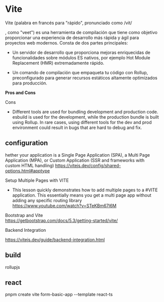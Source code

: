 # Vite 

Vite (palabra en francés para "rápido", pronunciado como /vit/

, como "veet") es una herramienta de compilación que tiene como objetivo proporcionar una experiencia de desarrollo más rápida y ágil para proyectos web modernos. Consta de dos partes principales:

- Un servidor de desarrollo que proporciona mejoras enriquecidas de funcionalidades sobre módulos ES nativos, por ejemplo Hot Module Replacement (HMR) extremadamente rápido.

- Un comando de compilación que empaqueta tu código con Rollup, preconfigurado para generar recursos estáticos altamente optimizados para producción.

**Pros and Cons**

Cons
- Different tools are used for bundling development and production code. esbuild is used for the development, while the production bundle is built using Rollup. In rare cases, using different tools for the dev and prod environment could result in bugs that are hard to debug and fix. 
	
## configuration

hether your application is a Single Page Application (SPA), a Multi Page Application (MPA), or Custom Application (SSR and frameworks with custom HTML handling)
https://vitejs.dev/config/shared-options.html#apptype
	
Setup Multiple Pages with VITE
- This lesson quickly demonstrates how to add multiple pages to a #VITE application.  This essentially means you get a multi page app without adding any specific routing library	
https://www.youtube.com/watch?v=STeKBm67l6M	
	
Bootstrap and Vite	
https://getbootstrap.com/docs/5.3/getting-started/vite/
	
Backend Integration

https://vitejs.dev/guide/backend-integration.html
	
## build


rollupjs	
	
## react

pnpm create vite form-basic-app --template react-ts



